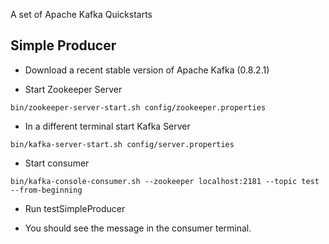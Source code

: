 A set of Apache Kafka Quickstarts

## Simple Producer

- Download a recent stable version of Apache Kafka (0.8.2.1)

- Start Zookeeper Server

```
bin/zookeeper-server-start.sh config/zookeeper.properties
```

- In a different terminal start Kafka Server

```
bin/kafka-server-start.sh config/server.properties
```

- Start consumer

```
bin/kafka-console-consumer.sh --zookeeper localhost:2181 --topic test --from-beginning
```

- Run testSimpleProducer

- You should see the message in the consumer terminal.
